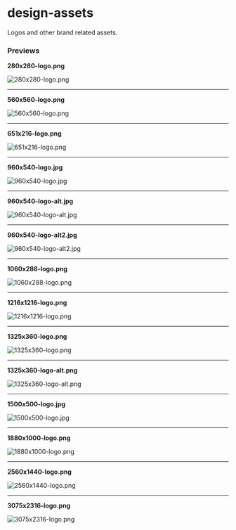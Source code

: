 # design-assets
Logos and other brand related assets.
### Previews
**280x280-logo.png**

![280x280-logo.png](280x280-logo.png)

----
**560x560-logo.png**

![560x560-logo.png](560x560-logo.png)

----
**651x216-logo.png**

![651x216-logo.png](651x216-logo.png)

----
**960x540-logo.jpg**

![960x540-logo.jpg](960x540-logo.jpg)

----
**960x540-logo-alt.jpg**

![960x540-logo-alt.jpg](960x540-logo-alt.jpg)

----
**960x540-logo-alt2.jpg**

![960x540-logo-alt2.jpg](960x540-logo-alt2.jpg)

----
**1060x288-logo.png**

![1060x288-logo.png](1060x288-logo.png)

----
**1216x1216-logo.png**

![1216x1216-logo.png](1216x1216-logo.png)

----
**1325x360-logo.png**

![1325x360-logo.png](1325x360-logo.png)

----
**1325x360-logo-alt.png**

![1325x360-logo-alt.png](1325x360-logo-alt.png)

----
**1500x500-logo.jpg**

![1500x500-logo.jpg](1500x500-logo.jpg)

----
**1880x1000-logo.png**

![1880x1000-logo.png](1880x1000-logo.png)

----
**2560x1440-logo.png**

![2560x1440-logo.png](2560x1440-logo.png)

----
**3075x2316-logo.png**

![3075x2316-logo.png](3075x2316-logo.png)
